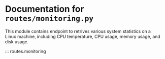 # Documentation for `routes/monitoring.py`

This module contains endpoint to retrives various system statistics on a Linux machine,
including CPU temperature, CPU usage, memory usage, and disk usage.

::: routes.monitoring